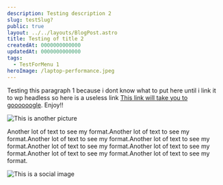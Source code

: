 ```yaml
---
description: Testing description 2
slug: testSlug?
public: true
layout: ../../layouts/BlogPost.astro
title: Testing of title 2
createdAt: 0000000000000
updatedAt: 0000000000000
tags:
  - TestForMenu 1
heroImage: /laptop-performance.jpeg
---
```



Testing this paragraph 1 because i dont know what to put here until i link it to wp headless so here is a useless link [This link will take you to goooooogle](https://www.google.com). Enjoy!!

![This is another picture ](/placeholder-hero.jpg)

Another lot of text to see my format.Another lot of text to see my format.Another lot of text to see my format.Another lot of text to see my format.Another lot of text to see my format.Another lot of text to see my format.Another lot of text to see my format.Another lot of text to see my format.

![This is a social image](/laptop-performance.jpeg)